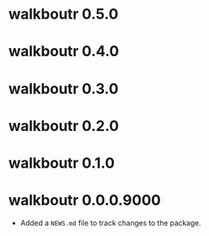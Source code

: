# walkboutr 0.5.0

# walkboutr 0.4.0

# walkboutr 0.3.0

# walkboutr 0.2.0

# walkboutr 0.1.0

# walkboutr 0.0.0.9000

* Added a `NEWS.md` file to track changes to the package.
